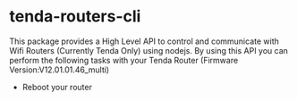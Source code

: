 # tenda-routers-cli
This package provides a High Level API to control and communicate with Wifi Routers (Currently Tenda Only) using nodejs. By using this API you can perform the following tasks with your Tenda Router (Firmware Version:V12.01.01.46_multi)

* Reboot your router
